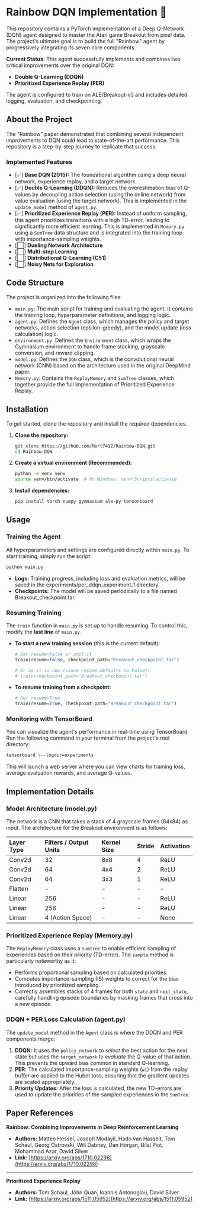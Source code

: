 # **Rainbow DQN Implementation 🌈**

This repository contains a PyTorch implementation of a Deep Q-Network (DQN) agent designed to master the Atari game Breakout from pixel data. The project's ultimate goal is to build the full "Rainbow" agent by progressively integrating its seven core components.

**Current Status:** This agent successfully implements and combines two critical improvements over the original DQN:

* **Double Q-Learning (DDQN)**  
* **Prioritized Experience Replay (PER)**

The agent is configured to train on ALE/Breakout-v5 and includes detailed logging, evaluation, and checkpointing.

## **About the Project**

The "Rainbow" paper demonstrated that combining several independent improvements to DQN could lead to state-of-the-art performance. This repository is a step-by-step journey to replicate that success.

### **Implemented Features**

* [✅] **Base DQN (2015):** The foundational algorithm using a deep neural network, experience replay, and a target network.
* [✅] **Double Q-Learning (DDQN):** Reduces the overestimation bias of Q-values by decoupling action selection (using the online network) from value evaluation (using the target network). This is implemented in the `update_model` method of `agent.py`.
* [✅] **Prioritized Experience Replay (PER):** Instead of uniform sampling, this agent prioritizes transitions with a high TD-error, leading to significantly more efficient learning. This is implemented in `Memory.py` using a `SumTree` data structure and is integrated into the training loop with importance-sampling weights.
* [⬜️] **Dueling Network Architecture**
* [⬜️] **Multi-step Learning**
* [⬜️] **Distributional Q-Learning (C51)**
* [⬜️] **Noisy Nets for Exploration**

## **Code Structure**

The project is organized into the following files:

* `main.py`: The main script for training and evaluating the agent. It contains the training loop, hyperparameter definitions, and logging logic.
* `agent.py`: Defines the `Agent` class, which manages the policy and target networks, action selection (epsilon-greedy), and the model update (loss calculation) logic.
* `environment.py`: Defines the `Environment` class, which wraps the Gymnasium environment to handle frame stacking, grayscale conversion, and reward clipping.
* `model.py`: Defines the `DQN` class, which is the convolutional neural network (CNN) based on the architecture used in the original DeepMind paper.
* `Memory.py`: Contains the `ReplayMemory` and `SumTree` classes, which together provide the full implementation of Prioritized Experience Replay.

## Installation

To get started, clone the repository and install the required dependencies.

1.  **Clone the repository:**
    ```bash
    git clone https://github.com/Mert7412/Rainbow-DQN.git
    cd Rainbow-DQN
    ```

2.  **Create a virtual environment (Recommended):**
    ```bash
    python -m venv venv
    source venv/bin/activate  # On Windows: venv\Scripts\activate
    ```

3.  **Install dependencies:**
    ```bash
    pip install torch numpy gymnasium ale-py tensorboard
    ```

## **Usage**

### **Training the Agent**

All hyperparameters and settings are configured directly within `main.py`. To start training, simply run the script:

```bash
python main.py
```

* **Logs:** Training progress, including loss and evaluation metrics, will be saved in the experiments/per\_ddqn\_experiment\_1 directory.  
* **Checkpoints:** The model will be saved periodically to a file named Breakout\_checkpoint.tar.

### **Resuming Training**

The `train` function in `main.py` is set up to handle resuming. To control this, modify the **last line** of `main.py`.

* **To start a new training session** (this is the current default):
    ```python
    # Set resume=False or omit it
    train(resume=False, checkpoint_path="Breakout_checkpoint.tar")
    
    # Or as it is now (since resume defaults to False):
    # train(checkpoint_path="Breakout_checkpoint.tar")
    ```

* **To resume training from a checkpoint:**
    ```python
    # Set resume=True
    train(resume=True, checkpoint_path="Breakout_checkpoint.tar")
    ```

### **Monitoring with TensorBoard**

You can visualize the agent's performance in real-time using TensorBoard. Run the following command in your terminal from the project's root directory:
```bash
tensorboard \--logdir=experiments
```
This will launch a web server where you can view charts for training loss, average evaluation rewards, and average Q-values.

## **Implementation Details**

### **Model Architecture (model.py)**

The network is a CNN that takes a stack of 4 grayscale frames (84x84) as input. The architecture for the Breakout environment is as follows:

| Layer Type | Filters / Output Units | Kernel Size | Stride | Activation |
| :---- | :---- | :---- | :---- | :---- |
| Conv2d | 32 | 8x8 | 4 | ReLU |
| Conv2d | 64 | 4x4 | 2 | ReLU |
| Conv2d | 64 | 3x3 | 1 | ReLU |
| Flatten | \- | \- | \- | \- |
| Linear | 256 | \- | \- | ReLU |
| Linear | 256 | \- | \- | ReLU |
| Linear | 4 (Action Space) | \- | \- | None |

### **Prioritized Experience Replay (Memory.py)**

The `ReplayMemory` class uses a `SumTree` to enable efficient sampling of experiences based on their priority (TD-error). The `sample` method is particularly noteworthy as it:

* Performs proportional sampling based on calculated priorities.
* Computes importance-sampling (IS) weights to correct for the bias introduced by prioritized sampling.
* Correctly assembles stacks of 4 frames for both `state` and `next_state`, carefully handling episode boundaries by masking frames that cross into a new episode.

### **DDQN + PER Loss Calculation (agent.py)**

The `update_model` method in the `Agent` class is where the DDQN and PER components merge:

1.  **DDQN:** It uses the `policy_network` to *select* the best action for the next state but uses the `target_network` to *evaluate* the Q-value of that action. This prevents the upward bias common in standard Q-learning.
2.  **PER:** The calculated importance-sampling weights (`wi`) from the replay buffer are applied to the Huber loss, ensuring that the gradient updates are scaled appropriately.
3.  **Priority Updates:** After the loss is calculated, the new TD-errors are used to update the priorities of the sampled experiences in the `SumTree`.

## Paper References

**Rainbow: Combining Improvements in Deep Reinforcement Learning**
- **Authors:** Matteo Hessel, Joseph Modayil, Hado van Hasselt, Tom Schaul, Georg Ostrovski, Will Dabney, Dan Horgan, Bilal Piot, Mohammad Azar, David Silver
- **Link:** [https://arxiv.org/abs/1710.02298](https://arxiv.org/abs/1710.02298)

---

**Prioritized Experience Replay**
- **Authors:** Tom Schaul, John Quan, Ioannis Antonoglou, David Silver
- **Link:** [https://arxiv.org/abs/1511.05952](https://arxiv.org/abs/1511.05952)
